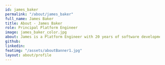 ```yaml
---
id: james_baker
permalink: "/about/james_baker"
full_name: James Baker
title: About - James Baker
role: Principal Platform Engineer
image: james_baker_color.jpg
about: James is a Platform Engineer with 20 years of software development experience. He is passionate about simplicity in software, comprehensive testing, and user experience. His previous endeavors include developing the backend systems at the first billion-dollar startup in his hometown of Buffalo, NY and working on the platform team at Kessel Run. When he's not working, he enjoys playing guitar, cooking, and (despite his better judgment) watching Buffalo sports. 
github: 
linkedin: 
featimg: "/assets/aboutBanner1.jpg"
layout: about/profile
---
```

